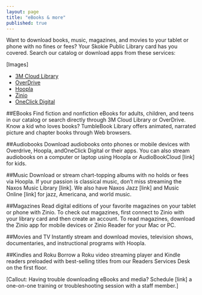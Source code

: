 ```yaml
---
layout: page
title: "eBooks & more"
published: true
---
```


Want to download books, music, magazines, and movies to your tablet or phone with no fines or fees? Your Skokie Public Library card has you covered. Search our catalog or download apps from these services:

[Images]

- [3M Cloud Library](http://ebook.3m.com/library/SkokiePublicLibrary/)
- [OverDrive](http://overdrive.skokielibrary.info/)
- [Hoopla](http://hoopla.skokielibrary.info)
- [Zinio](https://www.rbdigital.com/skokieil/service/zinio/landing?)
- [OneClick Digital](http://skokieil.oneclickdigital.com/)

##EBooks
Find fiction and nonfiction eBooks for adults, children, and teens in our catalog or search directly through 3M Cloud Library or OverDrive. Know a kid who loves books? TumbleBook Library offers animated, narrated picture and chapter books through Web browsers.

##Audiobooks
Download audiobooks onto phones or mobile devices with Overdrive, Hoopla, andOneClick Digital or their apps. You can also stream audiobooks on a computer or laptop using Hoopla or AudioBookCloud [link] for kids.

##Music
Download or stream chart-topping albums with no holds or fees via Hoopla. If your passion is classical music, don’t miss streaming the Naxos Music Library [link]. We also have Naxos Jazz [link] and Music Online [link] for jazz, Americana, and world music.

##Magazines
Read digital editions of your favorite magazines on your tablet or phone with Zinio.
To check out magazines, first connect to Zinio with your library card and then create an account. To read magazines, download the Zinio app for mobile devices or Zinio Reader for your Mac or PC.

##Movies and TV
Instantly stream and download movies, television shows, documentaries, and instructional programs with Hoopla.

##Kindles and Roku
Borrow a Roku video streaming player and Kindle readers preloaded with best-selling titles from our Readers Services Desk on the first floor.

[Callout: Having trouble downloading eBooks and media? Schedule [link] a one-on-one training or troubleshooting session with a staff member.]
